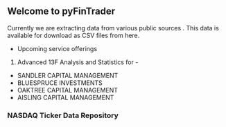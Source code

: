 ## Welcome to pyFinTrader

Currently we are extracting data from various public sources . 
This data is available for download as CSV files from here. 

- Upcoming service offerings 

1. Advanced 13F Analysis and Statistics for -
- SANDLER CAPITAL MANAGEMENT
- BLUESPRUCE INVESTMENTS
- OAKTREE CAPITAL MANAGEMENT
- AISLING CAPITAL MANAGEMENT

### NASDAQ Ticker Data Repository





